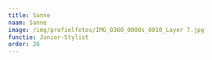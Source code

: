 ```yaml
---
title: Sanne
naam: Sanne
image: /img/profielfotos/IMG_0360_0000s_0010_Layer 7.jpg
functie: Junior-Stylist
order: 26
---
```



